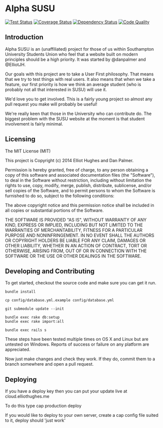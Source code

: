# Alpha SUSU

[![Test Status](https://travis-ci.org/alphasusu/alphasusu.png)](https://travis-ci.org/alphasusu/alphasusu) [![Coverage Status](https://coveralls.io/repos/alphasusu/alphasusu/badge.png?branch=master)](https://coveralls.io/r/alphasusu/alphasusu?branch=master) [![Dependency Status](https://gemnasium.com/alphasusu/alphasusu.png)](https://gemnasium.com/alphasusu/alphasusu) [![Code Quality](https://codeclimate.com/github/alphasusu/alphasusu.png)](https://codeclimate.com/github/alphasusu/alphasusu)

## Introduction

Alpha SUSU is an (unaffiliated) project for those of us within
Southampton University Students Union who feel that a website built on
modern principles should be a high priority. It was started by
@danpalmer and @ElliotJH.

Our goals with this project are to take a User First philosophy. That
means that we try to test things with real users. It also means that
when we take a feature, our first priority is how we think an average
student (who is probably not all that interested in SUSU) will use it.

We'd love you to get involved. This is a fairly young project so
almost any pull request you make will probably be useful!

We're really keen that those in the University who can contribute
do. The biggest problem with the SUSU website at the moment is that
student involvement is fairly minimal.

## Licensing

The MIT License (MIT)

This project is Copyright (c) 2014 Elliot Hughes and Dan Palmer.

Permission is hereby granted, free of charge, to any person obtaining a copy
of this software and associated documentation files (the "Software"), to deal
in the Software without restriction, including without limitation the rights
to use, copy, modify, merge, publish, distribute, sublicense, and/or sell
copies of the Software, and to permit persons to whom the Software is
furnished to do so, subject to the following conditions:

The above copyright notice and this permission notice shall be included in
all copies or substantial portions of the Software.

THE SOFTWARE IS PROVIDED "AS IS", WITHOUT WARRANTY OF ANY KIND, EXPRESS OR
IMPLIED, INCLUDING BUT NOT LIMITED TO THE WARRANTIES OF MERCHANTABILITY,
FITNESS FOR A PARTICULAR PURPOSE AND NONINFRINGEMENT. IN NO EVENT SHALL THE
AUTHORS OR COPYRIGHT HOLDERS BE LIABLE FOR ANY CLAIM, DAMAGES OR OTHER
LIABILITY, WHETHER IN AN ACTION OF CONTRACT, TORT OR OTHERWISE, ARISING FROM,
OUT OF OR IN CONNECTION WITH THE SOFTWARE OR THE USE OR OTHER DEALINGS IN
THE SOFTWARE.

## Developing and Contributing

To get started, checkout the source code and make sure you can get it run.

```
bundle install

cp config/database.yml.example config/database.yml

git submodule update --init

bundle exec rake db:setup
bundle exec rake import:all

bundle exec rails s
```

These steps have been tested multiple times on OS X and Linux but are
untested on Windows. Reports of success or failure on any platform are
appreciated.

Now just make changes and check they work. If they do, commit them to
a branch somewhere and open a pull request.

## Deploying

If you have a deploy key then you can put your update live at cloud.elliothughes.me

To do this type cap production deploy

If you would like to deploy to your own server, create a cap config file suited to it, deploy should 'just work'


